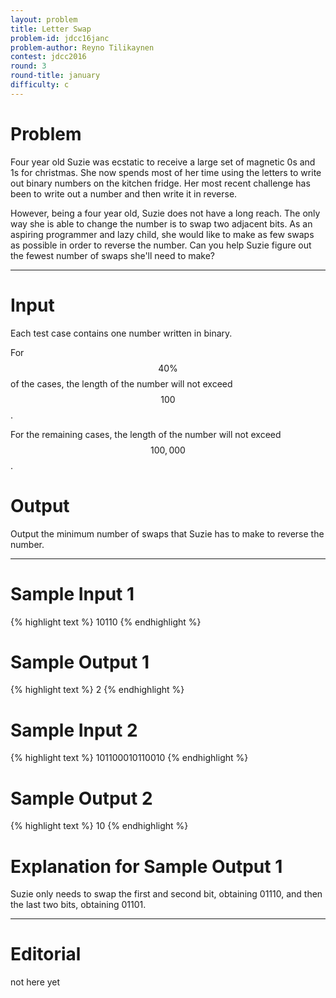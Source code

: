```yaml
---
layout: problem
title: Letter Swap
problem-id: jdcc16janc
problem-author: Reyno Tilikaynen
contest: jdcc2016
round: 3
round-title: january
difficulty: c
---
```


# Problem
Four year old Suzie was ecstatic to receive a large set of magnetic 0s and 1s for christmas. She now spends most of her time using the letters to write out binary numbers on the kitchen fridge. Her most recent challenge has been to write out a number and then write it in reverse.

However, being a four year old, Suzie does not have a long reach. The only way she is able to change the number is to swap two adjacent bits. As an aspiring programmer and lazy child, she would like to make as few swaps as possible in order to reverse the number. Can you help Suzie figure out the fewest number of swaps she'll need to make?

---

# Input
Each test case contains one number written in binary.

For $$40\%$$ of the cases, the length of the number will not exceed $$100$$.

For the remaining cases, the length of the number will not exceed $$100,000$$.

# Output
Output the minimum number of swaps that Suzie has to make to reverse the number.

---

# Sample Input 1
{% highlight text %}
10110
{% endhighlight %}

# Sample Output 1
{% highlight text %}
2
{% endhighlight %}

# Sample Input 2
{% highlight text %}
101100010110010
{% endhighlight %}

# Sample Output 2
{% highlight text %}
10
{% endhighlight %}

# Explanation for Sample Output 1
Suzie only needs to swap the first and second bit, obtaining 01110, and then the last two bits, obtaining 01101.

---

# Editorial
not here yet